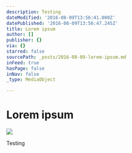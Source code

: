 ```yaml
---
description: Testing
dateModified: '2016-08-09T13:56:41.000Z'
datePublished: '2016-08-09T13:56:47.245Z'
title: Lorem ipsum
author: []
publisher: {}
via: {}
starred: false
sourcePath: _posts/2016-08-09-lorem-ipsum.md
inFeed: true
hasPage: false
inNav: false
_type: MediaObject

---
```

# Lorem ipsum
![](https://the-grid-user-content.s3-us-west-2.amazonaws.com/13cbdc69-1728-47c1-a937-6ea3f0de7099.jpg)

Testing